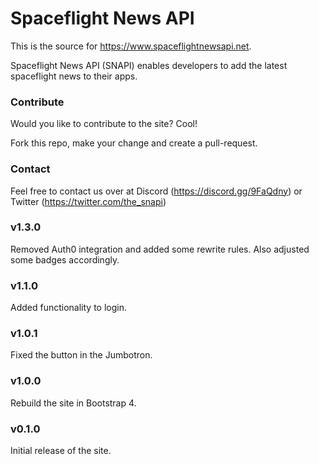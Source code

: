 # Spaceflight News API

This is the source for https://www.spaceflightnewsapi.net.

Spaceflight News API (SNAPI) enables developers to add the latest spaceflight news to their apps.

### Contribute

Would you like to contribute to the site? Cool!

Fork this repo, make your change and create a pull-request.

### Contact
Feel free to contact us over at Discord (https://discord.gg/9FaQdny) or Twitter (https://twitter.com/the_snapi)

### v1.3.0
Removed Auth0 integration and added some rewrite rules. Also adjusted some badges accordingly.

### v1.1.0
Added functionality to login.

### v1.0.1
Fixed the button in the Jumbotron.

### v1.0.0
Rebuild the site in Bootstrap 4.

### v0.1.0
Initial release of the site.

